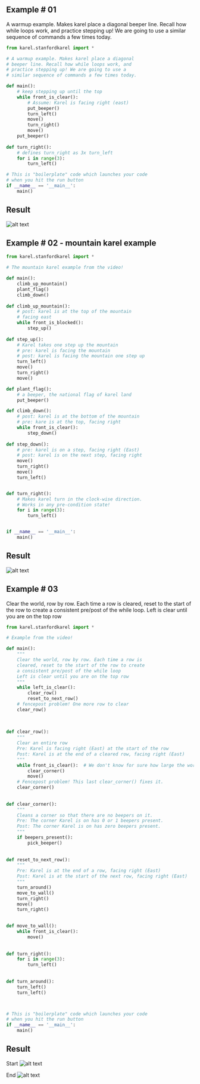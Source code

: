 ## Example # 01
A warmup example. Makes karel place a diagonal beeper line. Recall how while loops work, and practice stepping up! We are going to use a similar sequence of commands a few times today.

```python
from karel.stanfordkarel import *

# A warmup example. Makes karel place a diagonal
# beeper line. Recall how while loops work, and
# practice stepping up! We are going to use a 
# similar sequence of commands a few times today.

def main():
    # keep stepping up until the top
    while front_is_clear():
        # Assume: Karel is facing right (east) 
        put_beeper()
        turn_left()
        move()
        turn_right()
        move()
    put_beeper()
    
def turn_right():
    # defines turn_right as 3x turn_left
    for i in range(3):
        turn_left()

# This is "boilerplate" code which launches your code
# when you hit the run button
if __name__ == '__main__':
    main()
```

## Result
![alt text](Images/image01.png)

## Example # 02 - mountain karel example 
```python
from karel.stanfordkarel import *

# The mountain karel example from the video!

def main():
    climb_up_mountain()
    plant_flag()
    climb_down()
    
def climb_up_mountain():
    # post: karel is at the top of the mountain
    # facing east
    while front_is_blocked():
        step_up()
        
def step_up():
    # Karel takes one step up the mountain
    # pre: karel is facing the mountain
    # post: karel is facing the mountain one step up
    turn_left()
    move()
    turn_right()
    move()

def plant_flag():
    # a beeper, the national flag of karel land
    put_beeper()

def climb_down():
    # post: karel is at the bottom of the mountain
    # pre: kare is at the top, facing right
    while front_is_clear():
        step_down()
    
def step_down():
    # pre: karel is on a step, facing right (East)
    # post: karel is on the next step, facing right
    move()
    turn_right()
    move()
    turn_left()


def turn_right():
    # Makes karel turn in the clock-wise direction.
    # Works in any pre-condition state!
    for i in range(3):
        turn_left()


if __name__ == '__main__':
    main()
```

## Result
![alt text](Images/image02.png)

## Example # 03
Clear the world, row by row. Each time a row is cleared, reset to the start of the row to create a consistent pre/post of the while loop. Left is clear until you are on the top row

```python
from karel.stanfordkarel import *

# Example from the video!

def main():
    """
    Clear the world, row by row. Each time a row is
    cleared, reset to the start of the row to create
    a consistent pre/post of the while loop
    Left is clear until you are on the top row
    """
    while left_is_clear():
        clear_row()
        reset_to_next_row()
    # fencepost problem! One more row to clear
    clear_row()
    
    
    
def clear_row():
    """
    Clear an entire row
    Pre: Karel is facing right (East) at the start of the row
    Post: Karel is at the end of a cleared row, facing right (East)
    """
    while front_is_clear():  # We don't know for sure how large the world may be, so use a while loop!
        clear_corner()  
        move()
    # Fencepost problem! This last clear_corner() fixes it.
    clear_corner()
    
    
def clear_corner():
    """
    Cleans a corner so that there are no beepers on it.
    Pre: The corner Karel is on has 0 or 1 beepers present.
    Post: The corner Karel is on has zero beepers present.
    """
    if beepers_present():
        pick_beeper()
        
        
def reset_to_next_row():
    """
    Pre: Karel is at the end of a row, facing right (East)
    Post: Karel is at the start of the next row, facing right (East)
    """
    turn_around()
    move_to_wall()
    turn_right()
    move()
    turn_right()
    

def move_to_wall():
    while front_is_clear():
        move()
    
    
def turn_right():
    for i in range(3):
        turn_left()
        
        
def turn_around():
    turn_left()
    turn_left()



# This is "boilerplate" code which launches your code
# when you hit the run button
if __name__ == '__main__':
    main()
```

## Result
Start 
![alt text](Images/image03.png)

End
![alt text](Images/image04.png)
